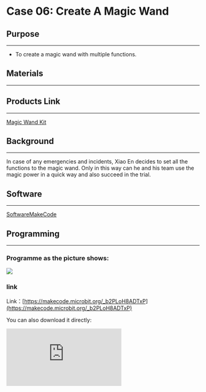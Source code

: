 ﻿# Case 06: Create A Magic Wand

## Purpose
---

- To create a magic wand with multiple functions.

## Materials

---

##  Products Link
---

[Magic Wand Kit](https://shop.elecfreaks.com/products/elecfreaks-micro-bit-magic-wand-kit-without-micro-bit-board?_pos=1&_sid=809c6b940&_ss=r)


## Background

---
In case of any emergencies and incidents, Xiao En decides to set all the functions to the magic wand. Only in this way can he  and his team use the magic power in a quick way and also succeed in the trial.

## Software

---

[SoftwareMakeCode](https://makecode.microbit.org/#)

## Programming

---

### Programme as the picture shows:







![](https://wiki-media-ef.oss-cn-hongkong.aliyuncs.com/i18n/en/docusaurus-plugin-content-docs/current/microbit/interesting-case/magic-wand-kit/images/magicwand_case_06_07.png)


### link

Link：[https://makecode.microbit.org/_b2PLoH8ADTxP](https://makecode.microbit.org/_b2PLoH8ADTxP)

You can also download it directly:

<div
    style={{
        position: 'relative',
        paddingBottom: '60%',
        overflow: 'hidden',
    }}
>
    <iframe
        src="https://makecode.microbit.org/_LsPT31WPH1JD"
        frameborder="0"
        sandbox="allow-popups allow-forms allow-scripts allow-same-origin"
        style={{
            position: 'absolute',
            width: '100%',
            height: '100%',
        }}
    />
</div>

### Result
---
- [x] After powering on, the strip lights in blue and the functions can be switched from pressing button A/B or tilting the micro:bit. After pressing button A, it shows a smile face; after pressing button B, it switches to the recharging mode, if the LEDs are all in red, they can turn to blue by pressing the button connecting to P2; while tilting the micro:bit to the right side, it switches to the function of beating over the spider or letting the flying saucer take off; while tilting to the micro:bit to the left side, it switches to the function of sending "land off" command to the flying saucer; after setting the magic functions ready, press the button connecting to P2 to release the magic, kindly note that the last blue LED will turn to red each time after you release the magic power, which means the magic power doens't work if there is no blue LED lighting on, at this time you will have to recharge your magic wand to start this function and kindly note only all the LEDs turn to blue will the recharging be finished or it fails to recharge with the strip in red.





## Exploration

---

## FAQ

---

## Relevant File

---
